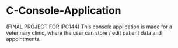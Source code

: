 # C-Console-Application
(FINAL PROJECT FOR IPC144) This console application is made for a veterinary clinic, where the user can store / edit patient data and appointments.

